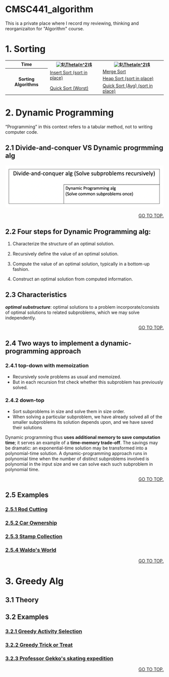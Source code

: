 
# CMSC441_algorithm

This is a private place where I record my reviewing, thinking and reorganizaiton for "Algorithm" course. 



# 1. Sorting


<table>
<tr>
    <th>Time</th>
    <th><a href="https://www.codecogs.com/eqnedit.php?latex=$$\Theta(n^2)$$" target="_blank"><img src="https://latex.codecogs.com/gif.latex?$\Theta(n^2)$" title="$\Theta(n^2)$" /></a> </th>
    <th><a href="https://www.codecogs.com/eqnedit.php?latex=$$\Theta(n^2)$$" target="_blank"><img src="https://latex.codecogs.com/gif.latex?$\Theta(nlogn)$" title="$\Theta(n^2)$" /></a></th>
</tr>

<tr>
    <th rowspan = "3">Sorting Algorithms</th>
    <td rowspan = "2"><a href="./insertsort">Insert Sort (sort in place)</a></td>
    <td><a href="./mergesort">Merge Sort</a></td>
</tr>

<tr>
    <td><a href="./heapsort">Heap Sort (sort in place)</a></td>
</tr>

<tr>
    <td><a href="./quicksort">Quick Sort (Worst)</a></td>
    <td><a href="./quicksort">Quick Sort (Avg) (sort in place)</a></td>
</tr>

</table>

# 2. Dynamic Programming
“Programming” in this context refers to a tabular method, not to writing computer code.

## 2.1 Divide-and-conquer VS Dynamic progrmming alg

<img src="./DynamicProg/venn_DPalg.png"/>

[<p align="right"> GO TO TOP.</p>](#cmsc441_algorithm)

## 2.2 Four steps for Dynamic Programming alg:
1. Characterize the structure of an optimal solution.

2. Recursively deﬁne the value of an optimal solution.

3. Compute the value of an optimal solution, typically in a bottom-up fashion.

4. Construct an optimal solution from computed information.

## 2.3 Characteristics
***optimal substructure***: optimal solutions to a problem incorporate/consists of optimal solutions to related subproblems, which we may solve independently.

[<p align="right"> GO TO TOP.</p>](#cmsc441_algorithm)

## 2.4 Two ways to implement a dynamic-programming approach
### 2.4.1 top-down with memoization
- Recursively sovle problems as usual and memoized.
- But in each recursion frst check whether this subproblem has previously solved.
### 2.4.2 down-top
- Sort subproblems in size and solve them in size order.
- When solving a particular subproblem, we have already solved all of the smaller subproblems its solution depends upon, and we have saved their solutions

Dynamic programming thus **uses additional memory to save computation time**; it serves an example of a **time-memory trade-off**. The savings may be dramatic: an exponential-time solution may be transformed into a polynomial-time solution. A dynamic-programming approach runs in polynomial time when the number of distinct subproblems involved is polynomial in the input size and we can solve each such subproblem in polynomial time.

[<p align="right"> GO TO TOP.</p>](#cmsc441_algorithm)

## 2.5 Examples
### <a href="./DP_rodcutting/rodcutting.md" id="2.5.1">2.5.1 Rod Cutting</a>

### <a href="./DP_carowner/carowner.md" id="2.5.2">2.5.2 Car Ownership</a>

### <a href="./DP_stampCollection/stampColletion.md" id="2.5.3">2.5.3 Stamp Collection</a>

### <a href="./DP_waldoworld/waldoWorld.md" id="2.5.4">2.5.4 Waldo's World</a>

[<p align="right"> GO TO TOP.</p>](#cmsc441_algorithm)


# 3. Greedy Alg

## 3.1 Theory

## 3.2 Examples
### <a href="./Greedy_gas/Eg_GreedyActivitySelection.md" id="3.2.1">3.2.1 Greedy Activity Selection</a>
 
### <a href="./Greedy_tricktreat/eg_greedytricktreat.md" id="3.2.2">3.2.2 Greedy Trick or Treat</a>

### <a href="./Greedy_skating/eg_greedyskating.md" id="3.2.3">3.2.3 Professor Gekko's skating expedition</a>


[<p align="right"> GO TO TOP.</p>](#cmsc441_algorithm)